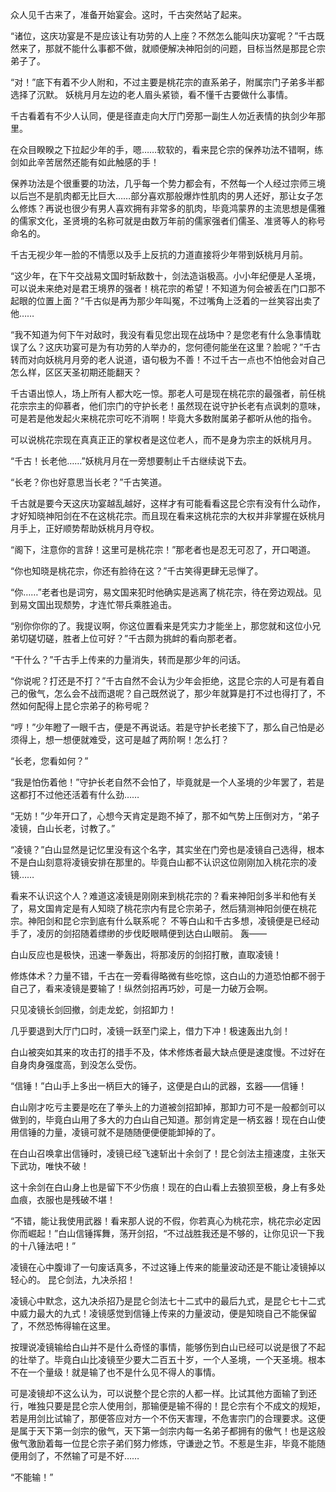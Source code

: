 众人见千古来了，准备开始宴会。这时，千古突然站了起来。

“诸位，这庆功宴是不是应该让有功劳的人上座？不然怎么能叫庆功宴呢？”千古既然来了，那就不能什么事都不做，就顺便解决神阳剑的问题，目标当然是那昆仑宗弟子了。

“对！”底下有着不少人附和，不过主要是桃花宗的直系弟子，附属宗门子弟多半都选择了沉默。
妖桃月月左边的老人眉头紧锁，看不懂千古要做什么事情。

千古看着有不少人认同，便是径直走向大厅门旁那一副生人勿近表情的执剑少年那里。

在众目睽睽之下拉起少年的手，嗯……软软的，看来昆仑宗的保养功法不错啊，练剑如此辛苦居然还能有如此触感的手！

保养功法是个很重要的功法，几乎每一个势力都会有，不然每一个人经过宗师三境以后岂不是肌肉都无比巨大……部分喜欢那般爆炸性肌肉的男人还好，那让女子怎么修炼？再说也很少有男人喜欢拥有非常多的肌肉，毕竟鸿蒙界的主流思想是儒雅的儒家文化，圣贤境的名称可就是由数万年前的儒家强者们儒圣、准贤等人的称号命名的。

千古无视少年一脸的不情愿以及手上反抗的力道直接将少年带到妖桃月月前。

“这少年，在下午交战易文国时斩敌数十，剑法造诣极高。小小年纪便是人圣境，可以说未来绝对是君王境界的强者！桃花宗的希望！不知道为何会被丢在门口那不起眼的位置上面？”​千古似是再为那少年叫冤，不过嘴角上泛着的一丝笑容出卖了他……

“我不知道为何下午对敌时，我没有看见您出现在战场中？是您老有什么急事情耽误了么？这庆功宴可是为有功劳的人举办的，您何德何能坐在这里？脸呢？”千古转而对向妖桃月月旁的老人说道，语句极为不善！不过千古一点也不怕他会对自己怎么样，区区天圣初期还能翻天？

千古语出惊人，场上所有人都大吃一惊。那老人可是现在桃花宗的最强者，前任桃花宗宗主的仰慕者，他们宗门的守护长老！虽然现在说守护长老有点讽刺的意味，可是若是他发起火来桃花宗可吃不消啊！毕竟大多数附属弟子都听从他的指令。

可以说桃花宗现在真真正正的掌权者是这位老人，而不是身为宗主的妖桃月月。

“千古！长老他……”妖桃月月在一旁想要制止千古继续说下去。

“长老？你也好意思当长老？”千古笑道。

千古就是要今天这庆功宴越乱越好，这样才有可能看看这昆仑宗有没有什么动作，才好知晓神阳剑在不在这桃花宗。而且现在看来这桃花宗的大权并非掌握在妖桃月月手上，正好顺势帮助妖桃月月夺权。

“阁下，注意你的言辞！这里可是桃花宗！”那老者也是忍无可忍了，开口喝道。

“你也知晓是桃花宗，你还有脸待在这？”千古笑得更肆无忌惮了。

“你……”老者也是词穷，易文国来犯时他确实是逃离了桃花宗，待在旁边观战。见到易文国出现颓势，才连忙带兵乘胜追击。

“别你你你的了。我提议啊，你这位置看来是凭实力才能坐上，那您就和这位小兄弟切磋切磋，胜者上位可好？”千古颇为挑衅的看向那老者。

“干什么？”千古手上传来的力量消失，转而是那少年的问话。

“你说呢？打还是不打？”千古自然不会认为少年会拒绝，这昆仑宗的人可是有着自己的傲气，怎么会不战而退呢？自己既然说了，那少年就算是打不过也得打了，不然如何配得上昆仑宗弟子的称号呢？

“哼！”少年瞪了一眼千古，便是不再说话。若是守护长老接下了，那么自己怕是必须得上，想一想便就难受，这可是越了两阶啊！怎么打？

“长老，您看如何？”

“我是怕伤着他！”守护长老自然不会怕了，毕竟就是一个人圣境的少年罢了，若是这都打不过他还活着有什么劲……

“无妨！”少年开口了，心想今天肯定是跑不掉了，那不如气势上压倒对方，“弟子凌镜，白山长老，讨教了。”

“凌镜？”白山显然是记忆里没有这个名字，其实坐在门旁也是凌镜自己选得，根本不是白山刻意将凌镜安排在那里的。毕竟白山都不认识这位刚刚加入桃花宗的凌镜……

看来不认识这个人？难道这凌镜是刚刚来到桃花宗的？看来神阳剑多半和他有关了，易文国肯定是有人知晓了桃花宗内有昆仑宗弟子，然后猜测神阳剑便在桃花宗。神阳剑和昆仑宗到底有什么联系呢？
不等白山和千古多想，凌镜便是已经动手了，凌厉的剑招随着缥缈的步伐眨眼睛便到达白山眼前。
轰——

白山反应也是极快，迅速一拳轰出，将那凌厉的剑招打散，直取凌镜！

修炼体术？力量不错，千古在一旁看得略微有些吃惊，这白山的力道恐怕都不弱于自己了，看来凌镜是要输了！纵然剑招再巧妙，可是一力破万会啊。

只见凌镜长剑回撤，剑走龙蛇，剑招卸力！

几乎要退到大厅门口时，凌镜一跃至门梁上，借力下冲！极速轰出九剑！

白山被突如其来的攻击打的措手不及，体术修炼者最大缺点便是速度慢。不过好在自身肉身强度高，到没怎么受伤。

“信锤！”白山手上多出一柄巨大的锤子，这便是白山的武器，玄器——信锤！

白山刚才吃亏主要是吃在了拳头上的力道被剑招卸掉，那卸力可不是一般都剑可以做到的，毕竟白山用了多大的力白山自己知道。那剑肯定是一柄玄器！现在白山使用信锤的力量，凌镜可就不是随随便便便能卸掉的了。

在白山召唤拿出信锤时，凌镜已经飞速斩出十余剑了！昆仑剑法主擅速度，主张天下武功，唯快不破！

这十余剑在白山身上也是留下不少伤痕！现在的白山看上去狼狈至极，身上有多处血痕，衣服也是残破不堪！

“不错，能让我使用武器！看来那人说的不假，你若真心为桃花宗，桃花宗必定因你而崛起！”白山信锤挥舞，荡开剑招，“不过战胜我还是不够的，让你见识一下我的十八锤法吧！”

凌镜在心中腹诽了一句废话真多，不过这锤上传来的能量波动还是不能让凌镜掉以轻心的。
昆仑剑法，九决杀招！

凌镜心中默念，这九决杀招乃是昆仑剑法七十二式中的最后九式，是昆仑七十二式中威力最大的九式！凌镜感觉到信锤上传来的力量波动，便是知晓自己不能保留了，不然恐怖得输在这里。

按理说凌镜输给白山并不是什么奇怪的事情，能够伤到白山已经可以说是很了不起的壮举了。毕竟白山比凌镜至少要大二百五十岁，一个人圣境，一个天圣境。根本不在一个量级！就是输了也不是什么见不得人的事情。

可是凌镜却不这么认为，可以说整个昆仑宗的人都一样。比试其他方面输了到还行，唯独只要是昆仑宗人使用剑，那输便是输不得的！昆仑宗有个不成文的规矩，若是用剑比试输了，那便答应对方一个不伤天害理，不危害宗门的合理要求。这便是属于天下第一剑宗的傲气，天下第一剑宗内每一名弟子都拥有的傲气！也是这般傲气激励着每一位昆仑宗子弟们努力修炼，守谦逊之节。不惹是生非，毕竟不能随便用剑了，不然输了可是不好……

“不能输！”